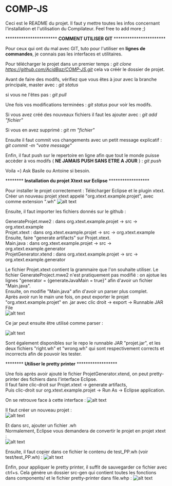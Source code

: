 # COMP-JS

Ceci est le README du projet. Il faut y mettre toutes les infos concernant l'installation et l'utilisation du Compilateur.
Feel free to add more ;)

*********************** **COMMENT UTILISER GIT** ***********************

Pour ceux qui ont du mal avec GIT, tuto pour l'utiliser en **lignes de commandes**, je connais pas les interfaces et utilitaires. 


Pour télécharger le projet dans un premier temps : 
*git clone https://github.com/AcidBaz/COMP-JS.git*
cela va créér le dossier de projet.

Avant de faire des modifs, vérifiez que vous êtes à jour avec la branche principale, master avec : 
*git status*

si vous ne l'êtes pas : 
*git pull* 

Une fois vos modifications terminées : 
*git status* 
pour voir les modifs.

Si vous avez créé des nouveaux fichiers il faut les ajouter avec :
*git add "fichier"*

Si vous en avez supprimé :
*git rm "fichier"*

Ensuite il faut commit vos changements avec un petit message explicatif :
*git commit -m "votre message"*

Enfin, il faut push sur le repertoire en ligne afin que tout le monde puisse accèder à vos modifs ( **NE JAMAIS PUSH SANS ETRE A JOUR** ) : 
*git push*

Voila =) Ask Basile ou Antoine si besoin.

******** **Installation du projet Xtext sur Eclipse** ******************

Pour installer le projet correctement :
Télécharger Eclipse et le plugin xtext.
Créer un nouveau projet xtext appelé "org.xtext.example.projet", avec comme extension ".wh"
![alt text](img/new_project.png)

Ensuite, il faut importer les fichiers donnés sur le github :  

GenerateProjet.mwe2 : dans org.xtext.example.projet -> src -> org.xtext.example   
Projet.xtext : dans org.xtext.example.projet -> src -> org.xtext.example  
Ensuite, faire "generate artifacts" sur Projet.xtext.   
Main.java : dans org.xtext.example.projet -> src -> org.xtext.example.generator  
ProjetGenerator.xtend : dans org.xtext.example.projet -> src -> org.xtext.example.generator

Le fichier Projet.xtext contient la grammaire que l'on souhaite utiliser. Le fichier GenerateProject.mwe2 n'est pratiquement pas modifié : on ajotue les lignes "generator = {generateJavaMain = true}" afin d'avoir un fichier "Main.java".  
Ensuite, on modifie "Main.java" afin d'avoir un parser plus complet.  
Après avoir run le main une fois, on peut exporter le projet "org.xtext.example.projet" en .jar avec clic droit -> export -> Runnable JAR File  
![alt text](img/export_jar.png)  

Ce jar peut ensuite être utilisé comme parser :   

![alt text](img/cmd_jar.png)  

Sont également disponibles sur le repo le runnable JAR "projet.jar", et les deux fichiers "right.wh" et "wrong.wh" qui sont respectivement corrects et incorrects afin de pouvoir les tester.  


******** **Utiliser le pretty printer** ******************  

Une fois après avoir ajouté le fichier ProjetGenerator.xtend, on peut pretty-printer des fichiers dans l'interface Eclipse.   
Il faut faire clic-droit sur Projet.xtext -> generate artifacts,   
Puis clic-droit sur org.xtext.example.projet -> Run As -> Eclipse application.  

On se retrouve face à cette interface :
![alt text](img/pp1.png)  

Il faut créer un nouveau projet :  
![alt text](img/pp2.png)  

Et dans src, ajouter un fichier .wh  
Normalement, Eclipse vous demandera de convertir le projet en projet xtext :  
![alt text](img/pp3.png)  

Ensuite, il faut copier dans ce fichier le contenu de test_PP.wh (voir test/test_PP.wh) :
![alt text](img/pp4.png)  

Enfin, pour appliquer le pretty printer, il suffit de sauvegarder ce fichier avec ctrl+s. Cela génère un dossier src-gen qui contient toutes les fonctions dans components/ et le fichier pretty-printer dans file.whp : 
![alt text](img/pp5.png)  


